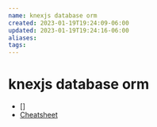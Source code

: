 ```yaml
---
name: knexjs database orm
created: 2023-01-19T19:24:09-06:00
updated: 2023-01-19T19:24:16-06:00
aliases: 
tags: 
---
```

# knexjs database orm

- []
- [Cheatsheet](https://devhints.io/knex)
